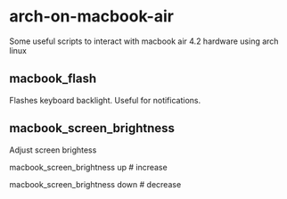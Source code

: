 arch-on-macbook-air
===================

Some useful scripts to interact with macbook air 4.2 hardware using arch linux

macbook_flash
-------------

Flashes keyboard backlight. Useful for notifications.

macbook_screen_brightness
--------------------------

Adjust screen brightess

macbook_screen_brightness up      # increase

macbook_screen_brightness down    # decrease